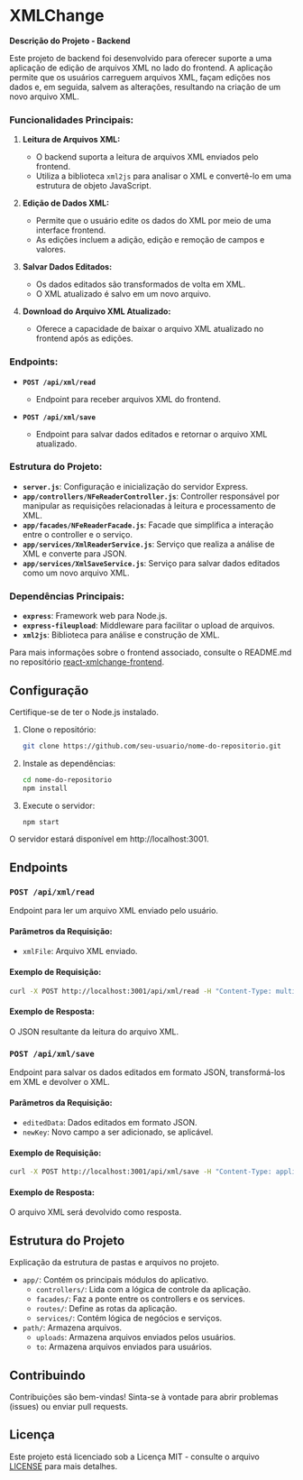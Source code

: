 # XMLChange

**Descrição do Projeto - Backend**

Este projeto de backend foi desenvolvido para oferecer suporte a uma aplicação de edição de arquivos XML no lado do frontend. A aplicação permite que os usuários carreguem arquivos XML, façam edições nos dados e, em seguida, salvem as alterações, resultando na criação de um novo arquivo XML.

### Funcionalidades Principais:

1.  **Leitura de Arquivos XML:**
    
    *   O backend suporta a leitura de arquivos XML enviados pelo frontend.
    *   Utiliza a biblioteca `xml2js` para analisar o XML e convertê-lo em uma estrutura de objeto JavaScript.
2.  **Edição de Dados XML:**
    
    *   Permite que o usuário edite os dados do XML por meio de uma interface frontend.
    *   As edições incluem a adição, edição e remoção de campos e valores.
3.  **Salvar Dados Editados:**
    
    *   Os dados editados são transformados de volta em XML.
    *   O XML atualizado é salvo em um novo arquivo.
4.  **Download do Arquivo XML Atualizado:**
    
    *   Oferece a capacidade de baixar o arquivo XML atualizado no frontend após as edições.

### Endpoints:

*   **`POST /api/xml/read`**
    
    *   Endpoint para receber arquivos XML do frontend.
*   **`POST /api/xml/save`**
    
    *   Endpoint para salvar dados editados e retornar o arquivo XML atualizado.

### Estrutura do Projeto:

*   **`server.js`**: Configuração e inicialização do servidor Express.
*   **`app/controllers/NFeReaderController.js`**: Controller responsável por manipular as requisições relacionadas à leitura e processamento de XML.
*   **`app/facades/NFeReaderFacade.js`**: Facade que simplifica a interação entre o controller e o serviço.
*   **`app/services/XmlReaderService.js`**: Serviço que realiza a análise de XML e converte para JSON.
*   **`app/services/XmlSaveService.js`**: Serviço para salvar dados editados como um novo arquivo XML.

### Dependências Principais:

*   **`express`**: Framework web para Node.js.
*   **`express-fileupload`**: Middleware para facilitar o upload de arquivos.
*   **`xml2js`**: Biblioteca para análise e construção de XML.

Para mais informações sobre o frontend associado, consulte o README.md no repositório [react-xmlchange-frontend](https://github.com/chrissoares/react-xmlchange-frontend.git).

## Configuração

Certifique-se de ter o Node.js instalado.

1. Clone o repositório:

   ```bash
   git clone https://github.com/seu-usuario/nome-do-repositorio.git
2. Instale as dependências:
   ```bash
   cd nome-do-repositorio
   npm install
3. Execute o servidor:
   ```bash
   npm start
O servidor estará disponível em http://localhost:3001.

Endpoints
---------

### `POST /api/xml/read`
Endpoint para ler um arquivo XML enviado pelo usuário.

#### Parâmetros da Requisição:
*   `xmlFile`: Arquivo XML enviado.

#### Exemplo de Requisição:
```bash
curl -X POST http://localhost:3001/api/xml/read -H "Content-Type: multipart/form-data" -F "xmlFile=@caminho/do/arquivo.xml"
```
#### Exemplo de Resposta:

O JSON resultante da leitura do arquivo XML.

### `POST /api/xml/save`
Endpoint para salvar os dados editados em formato JSON, transformá-los em XML e devolver o XML.

#### Parâmetros da Requisição:

*   `editedData`: Dados editados em formato JSON.
*   `newKey`: Novo campo a ser adicionado, se aplicável.

#### Exemplo de Requisição:

```bash
curl -X POST http://localhost:3001/api/xml/save -H "Content-Type: application/json" -d '{"editedData": {"example": "data"}, "newKey": "novoCampo"}'
```
#### Exemplo de Resposta:
O arquivo XML será devolvido como resposta.

Estrutura do Projeto
--------------------

Explicação da estrutura de pastas e arquivos no projeto.

*   `app/`: Contém os principais módulos do aplicativo.
    *   `controllers/`: Lida com a lógica de controle da aplicação.
    *   `facades/`: Faz a ponte entre os controllers e os services.
    *   `routes/`: Define as rotas da aplicação.
    *   `services/`: Contém lógica de negócios e serviços.
*   `path/`: Armazena arquivos.
    *   `uploads`: Armazena arquivos enviados pelos usuários.
    *   `to`: Armazena arquivos enviados para usuários.

Contribuindo
------------

Contribuições são bem-vindas! Sinta-se à vontade para abrir problemas (issues) ou enviar pull requests.

Licença
-------

Este projeto está licenciado sob a Licença MIT - consulte o arquivo [LICENSE](https://github.com/chrissoares/nodejs-xmlchange-backend/blob/master/LICENCE) para mais detalhes.
    